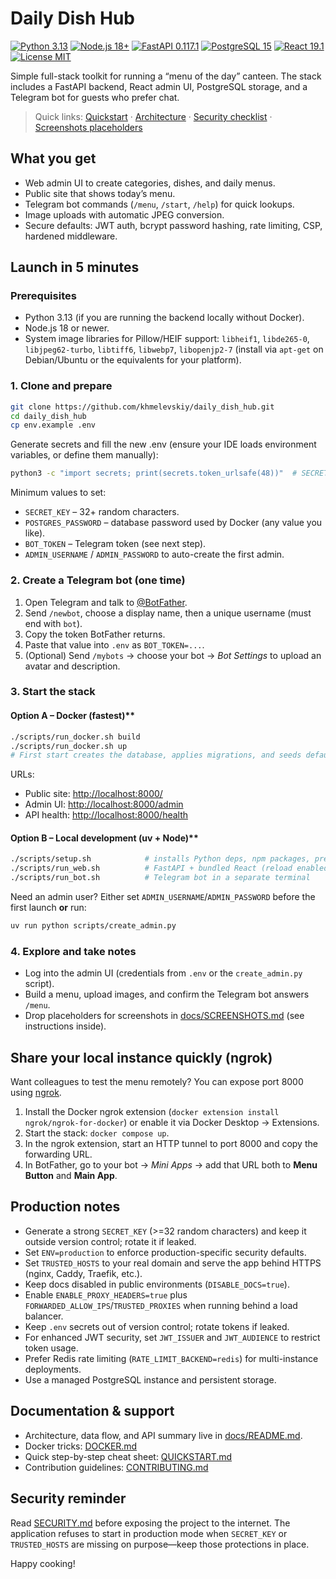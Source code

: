 # Daily Dish Hub

[![Python 3.13](https://img.shields.io/badge/Python-3.13-3776AB?style=flat-square&logo=python&logoColor=white)](https://www.python.org/)
[![Node.js 18+](https://img.shields.io/badge/Node.js-18%2B-339933?style=flat-square&logo=nodedotjs&logoColor=white)](https://nodejs.org/)
[![FastAPI 0.117.1](https://img.shields.io/badge/FastAPI-0.117.1-009688?style=flat-square&logo=fastapi&logoColor=white)](https://fastapi.tiangolo.com/)
[![PostgreSQL 15](https://img.shields.io/badge/PostgreSQL-15-4169E1?style=flat-square&logo=postgresql&logoColor=white)](https://www.postgresql.org/)
[![React 19.1](https://img.shields.io/badge/React-19.1-61DAFB?style=flat-square&logo=react&logoColor=black)](https://react.dev/)
[![License MIT](https://img.shields.io/badge/License-MIT-000000?style=flat-square&logo=opensourceinitiative&logoColor=white)](LICENSE)

Simple full-stack toolkit for running a “menu of the day” canteen. The stack includes a FastAPI backend, React admin UI, PostgreSQL storage, and a Telegram bot for guests who prefer chat.

> Quick links: [Quickstart](QUICKSTART.md) · [Architecture](docs/README.md) · [Security checklist](SECURITY.md) · [Screenshots placeholders](docs/SCREENSHOTS.md)

## What you get

- Web admin UI to create categories, dishes, and daily menus.
- Public site that shows today’s menu.
- Telegram bot commands (`/menu`, `/start`, `/help`) for quick lookups.
- Image uploads with automatic JPEG conversion.
- Secure defaults: JWT auth, bcrypt password hashing, rate limiting, CSP, hardened middleware.

## Launch in 5 minutes

### Prerequisites

- Python 3.13 (if you are running the backend locally without Docker).
- Node.js 18 or newer.
- System image libraries for Pillow/HEIF support: `libheif1`, `libde265-0`, `libjpeg62-turbo`, `libtiff6`, `libwebp7`, `libopenjp2-7` (install via `apt-get` on Debian/Ubuntu or the equivalents for your platform).

### 1. Clone and prepare

```bash
git clone https://github.com/khmelevskiy/daily_dish_hub.git
cd daily_dish_hub
cp env.example .env
```

Generate secrets and fill the new .env (ensure your IDE loads environment variables, or define them manually):

```bash
python3 -c "import secrets; print(secrets.token_urlsafe(48))"  # SECRET_KEY
```

Minimum values to set:

- `SECRET_KEY` – 32+ random characters.
- `POSTGRES_PASSWORD` – database password used by Docker (any value you like).
- `BOT_TOKEN` – Telegram token (see next step).
- `ADMIN_USERNAME` / `ADMIN_PASSWORD` to auto-create the first admin.

### 2. Create a Telegram bot (one time)

1. Open Telegram and talk to [@BotFather](https://t.me/BotFather).
2. Send `/newbot`, choose a display name, then a unique username (must end with `bot`).
3. Copy the token BotFather returns.
4. Paste that value into `.env` as `BOT_TOKEN=...`.
5. (Optional) Send `/mybots` → choose your bot → *Bot Settings* to upload an avatar and description.

### 3. Start the stack

#### Option A – Docker (fastest)**

```bash
./scripts/run_docker.sh build
./scripts/run_docker.sh up
# First start creates the database, applies migrations, and seeds default data
```

URLs:

- Public site: <http://localhost:8000/>
- Admin UI: <http://localhost:8000/admin>
- API health: <http://localhost:8000/health>

#### Option B – Local development (uv + Node)**

```bash
./scripts/setup.sh            # installs Python deps, npm packages, pre-commit hooks
./scripts/run_web.sh          # FastAPI + bundled React (reload enabled)
./scripts/run_bot.sh          # Telegram bot in a separate terminal
```

Need an admin user? Either set `ADMIN_USERNAME`/`ADMIN_PASSWORD` before the first launch **or** run:

```bash
uv run python scripts/create_admin.py
```

### 4. Explore and take notes

- Log into the admin UI (credentials from `.env` or the `create_admin.py` script).
- Build a menu, upload images, and confirm the Telegram bot answers `/menu`.
- Drop placeholders for screenshots in [docs/SCREENSHOTS.md](docs/SCREENSHOTS.md) (see instructions inside).

## Share your local instance quickly (ngrok)

Want colleagues to test the menu remotely? You can expose port 8000 using [ngrok](https://ngrok.com/).

1. Install the Docker ngrok extension (`docker extension install ngrok/ngrok-for-docker`) or enable it via Docker Desktop → Extensions.
2. Start the stack: `docker compose up`.
3. In the ngrok extension, start an HTTP tunnel to port 8000 and copy the forwarding URL.
4. In BotFather, go to your bot → *Mini Apps* → add that URL both to **Menu Button** and **Main App**.

## Production notes

- Generate a strong `SECRET_KEY` (>=32 random characters) and keep it outside version control; rotate it if leaked.
- Set `ENV=production` to enforce production-specific security defaults.
- Set `TRUSTED_HOSTS` to your real domain and serve the app behind HTTPS (nginx, Caddy, Traefik, etc.).
- Keep docs disabled in public environments (`DISABLE_DOCS=true`).
- Enable `ENABLE_PROXY_HEADERS=true` plus `FORWARDED_ALLOW_IPS`/`TRUSTED_PROXIES` when running behind a load balancer.
- Keep `.env` secrets out of version control; rotate tokens if leaked.
- For enhanced JWT security, set `JWT_ISSUER` and `JWT_AUDIENCE` to restrict token usage.
- Prefer Redis rate limiting (`RATE_LIMIT_BACKEND=redis`) for multi-instance deployments.
- Use a managed PostgreSQL instance and persistent storage.

## Documentation & support

- Architecture, data flow, and API summary live in [docs/README.md](docs/README.md).
- Docker tricks: [DOCKER.md](DOCKER.md)
- Quick step-by-step cheat sheet: [QUICKSTART.md](QUICKSTART.md)
- Contribution guidelines: [CONTRIBUTING.md](CONTRIBUTING.md)

## Security reminder

Read [SECURITY.md](SECURITY.md) before exposing the project to the internet. The application refuses to start in production mode when `SECRET_KEY` or `TRUSTED_HOSTS` are missing on purpose—keep those protections in place.

Happy cooking!
